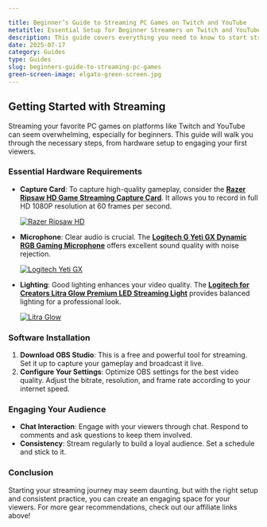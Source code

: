 ```yaml
---

title: Beginner’s Guide to Streaming PC Games on Twitch and YouTube
metatitle: Essential Setup for Beginner Streamers on Twitch and YouTube
description: This guide covers everything you need to know to start streaming PC games on popular platforms like Twitch and YouTube. Discover hardware requirements, software installation, and tips for engaging your audience.
date: 2025-07-17
category: Guides
type: Guides
slug: beginners-guide-to-streaming-pc-games
green-screen-image: elgato-green-screen.jpg
---
```


## Getting Started with Streaming

Streaming your favorite PC games on platforms like Twitch and YouTube can seem overwhelming, especially for beginners. This guide will walk you through the necessary steps, from hardware setup to engaging your first viewers.

### Essential Hardware Requirements
- **Capture Card**: To capture high-quality gameplay, consider the **[Razer Ripsaw HD Game Streaming Capture Card](https://amzn.to/448keyM)**. It allows you to record in full HD 1080P resolution at 60 frames per second.
  
  [![Razer Ripsaw HD](https://www.gamestreamingsetup.com/razer-ripsaw-hd.jpg)](https://amzn.to/448keyM)

- **Microphone**: Clear audio is crucial. The **[Logitech G Yeti GX Dynamic RGB Gaming Microphone](https://amzn.to/446et4B)** offers excellent sound quality with noise rejection.
  
  [![Logitech Yeti GX](https://www.gamestreamingsetup.com/logitech-g-yeti-gx.jpg)](https://amzn.to/446et4B)

- **Lighting**: Good lighting enhances your video quality. The **[Logitech for Creators Litra Glow Premium LED Streaming Light](https://amzn.to/4l3fnVr)** provides balanced lighting for a professional look.
  
  [![Litra Glow](https://www.gamestreamingsetup.com/logitech-litra-glow.jpg)](https://amzn.to/4l3fnVr)

### Software Installation
1. **Download OBS Studio**: This is a free and powerful tool for streaming. Set it up to capture your gameplay and broadcast it live.
2. **Configure Your Settings**: Optimize OBS settings for the best video quality. Adjust the bitrate, resolution, and frame rate according to your internet speed.

### Engaging Your Audience
- **Chat Interaction**: Engage with your viewers through chat. Respond to comments and ask questions to keep them involved.
- **Consistency**: Stream regularly to build a loyal audience. Set a schedule and stick to it.

### Conclusion
Starting your streaming journey may seem daunting, but with the right setup and consistent practice, you can create an engaging space for your viewers. For more gear recommendations, check out our affiliate links above!